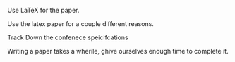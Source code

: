 


Use LaTeX for the paper.


Use the latex paper for a couple different reasons. 


Track Down the confenece speicifcations


Writing a paper takes a wherile, ghive ourselves enough time to complete it. 